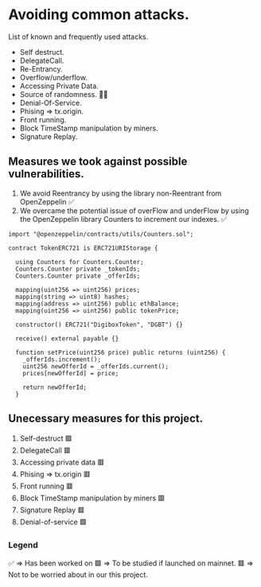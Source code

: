 # Avoiding common attacks.

   List of known and frequently used attacks.

 - Self destruct.
 - DelegateCall.
 - Re-Entrancy.
 - Overflow/underflow.
 - Accessing Private Data.
 - Source of randomness. 🤷‍♂️
 - Denial-Of-Service.
 - Phising => tx.origin.
 - Front running.
 - Block TimeStamp manipulation by miners.
 - Signature Replay.

 ## Measures we took against possible vulnerabilities.

   1. We avoid Reentrancy by using the library non-Reentrant from OpenZeppelin ✅
   2. We overcame the potential issue of overFlow and underFlow by using the OpenZeppelin library Counters to increment our indexes. ✅
```
import "@openzeppelin/contracts/utils/Counters.sol";

contract TokenERC721 is ERC721URIStorage {

  using Counters for Counters.Counter;
  Counters.Counter private _tokenIds;
  Counters.Counter private _offerIds;

  mapping(uint256 => uint256) prices;
  mapping(string => uint8) hashes;
  mapping(address => uint256) public ethBalance; 
  mapping(uint256 => uint256) public tokenPrice;
  
  constructor() ERC721("DigiboxToken", "DGBT") {}

  receive() external payable {}

  function setPrice(uint256 price) public returns (uint256) {
    _offerIds.increment();
    uint256 newOfferId = _offerIds.current();
    prices[newOfferId] = price;

    return newOfferId;
  } 
  ```


 ## Unecessary measures for this project.

   1. Self-destruct 🟩
   2. DelegateCall 🟥
   3. Accessing private data 🟥
   4. Phising => tx.origin 🟥
   5. Front running 🟥
   6. Block TimeStamp manipulation by miners 🟥
   7. Signature Replay 🟥
   8. Denial-of-service 🟩

   ### Legend

   ✅ => Has been worked on
   🟩 => To be studied if launched on mainnet.
   🟥 => Not to be worried about in our this project.
   
 

 